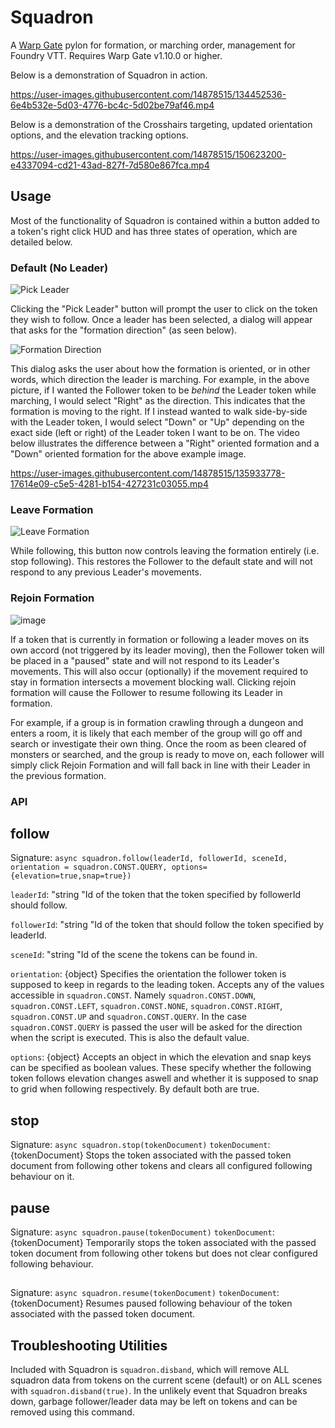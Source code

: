 # Squadron

A [Warp Gate](https://github.com/trioderegion/warpgate) pylon for formation, or marching order, management for Foundry VTT. Requires Warp Gate v1.10.0 or higher.

Below is a demonstration of Squadron in action.

https://user-images.githubusercontent.com/14878515/134452536-6e4b532e-5d03-4776-bc4c-5d02be79af46.mp4

Below is a demonstration of the Crosshairs targeting, updated orientation options, and the elevation tracking options.


https://user-images.githubusercontent.com/14878515/150623200-e4337094-cd21-43ad-827f-7d580e867fca.mp4

## Usage

Most of the functionality of Squadron is contained within a button added to a token's right click HUD and has three states of operation, which are detailed below.

### Default (No Leader)

![Pick Leader](https://user-images.githubusercontent.com/14878515/135930777-0ece6f75-026b-4f1b-a456-9e01d6d3d128.png)

Clicking the "Pick Leader" button will prompt the user to click on the token they wish to follow. Once a leader has been selected, a dialog will appear that asks for the "formation direction" (as seen below).

![Formation Direction](https://user-images.githubusercontent.com/14878515/135930980-6cde420d-69d5-4fda-a475-ee3e4efa0952.png)

This dialog asks the user about how the formation is oriented, or in other words, which direction the leader is marching. For example, in the above picture, if I wanted the Follower token to be _behind_ the Leader token while marching, I would select "Right" as the direction. This indicates that the formation is moving to the right. If I instead wanted to walk side-by-side with the Leader token, I would select "Down" or "Up" depending on the exact side (left or right) of the Leader token I want to be on.  The video below illustrates the difference between a "Right" oriented formation and a "Down" oriented formation for the above example image.

https://user-images.githubusercontent.com/14878515/135933778-17614e09-c5e5-4281-b154-427231c03055.mp4

### Leave Formation

![Leave Formation](https://user-images.githubusercontent.com/14878515/135933856-401660ed-6da7-4a8f-821c-8cebd4660a16.png)

While following, this button now controls leaving the formation entirely (i.e. stop following). This restores the Follower to the default state and will not respond to any previous Leader's movements.

### Rejoin Formation

![image](https://user-images.githubusercontent.com/14878515/135933982-1b958073-cf23-485c-8416-a670eb731a90.png)

If a token that is currently in formation or following a leader moves on its own accord (not triggered by its leader moving), then the Follower token will be placed in a "paused" state and will not respond to its Leader's movements. This will also occur (optionally) if the movement required to stay in formation intersects a movement blocking wall. Clicking rejoin formation will cause the Follower to resume following its Leader in formation.

For example, if a group is in formation crawling through a dungeon and enters a room, it is likely that each member of the group will go off and search or investigate their own thing. Once the room as been cleared of monsters or searched, and the group is ready to move on, each follower will simply click Rejoin Formation and will fall back in line with their Leader in the previous formation.

### API

## follow

Signature: ```async squadron.follow(leaderId, followerId, sceneId, orientation = squadron.CONST.QUERY, options={elevation=true,snap=true})```

  ```leaderId```: "string "Id of the token that the token specified by followerId should follow.
  
  ```followerId```: "string "Id of the token that should follow the token specified by leaderId.
  
  ```sceneId```: "string "Id of the scene the tokens can be found in.
  
  ```orientation```: {object} Specifies the orientation the follower token is supposed to keep in regards to the leading token. Accepts any of the values accessible in ```squadron.CONST```. Namely ```squadron.CONST.DOWN```, ```squadron.CONST.LEFT```, ```squadron.CONST.NONE```, ```squadron.CONST.RIGHT```, ```squadron.CONST.UP``` and ```squadron.CONST.QUERY```. In the case ```squadron.CONST.QUERY``` is passed the user will be asked for the direction when the script is executed. This is also the default value.
  
  ```options```: {object} Accepts an object in which the elevation and snap keys can be specified as boolean values. These specify whether the following token follows elevation changes aswell and whether it is supposed to snap to grid when following respectively. By default both are true.

## stop
Signature: ```async squadron.stop(tokenDocument)```
  ```tokenDocument```: {tokenDocument} Stops the token associated with the passed token document from following other tokens and clears all configured following behaviour on it.
  
## pause
Signature: ```async squadron.pause(tokenDocument)```
  ```tokenDocument```: {tokenDocument} Temporarily stops the token associated with the passed token document from following other tokens but does not clear configured following behaviour.
  
##
Signature: `async squadron.resume(tokenDocument)`
```tokenDocument```: {tokenDocument} Resumes paused following behaviour of the token associated with the passed token document.

## Troubleshooting Utilities

Included with Squadron is `squadron.disband`, which will remove ALL squadron data from tokens on the current scene (default) or on ALL scenes with `squadron.disband(true)`. In the unlikely event that Squadron breaks down, garbage follower/leader data may be left on tokens and can be removed using this command.


